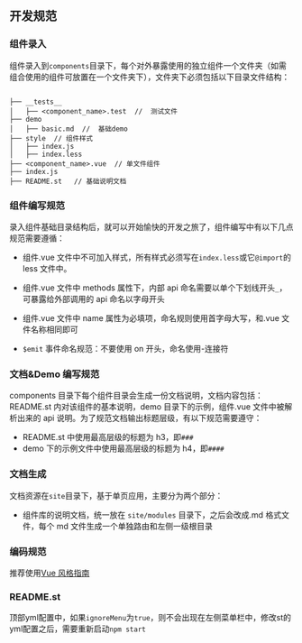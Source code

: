 ## 开发规范

### 组件录入

组件录入到`components`目录下，每个对外暴露使用的独立组件一个文件夹（如需组合使用的组件可放置在一个文件夹下），文件夹下必须包括以下目录文件结构：

```dir

├── __tests__
│   ├── <component_name>.test  //  测试文件
├── demo
│   ├── basic.md  //  基础demo
├── style  // 组件样式
│   ├── index.js
│   ├── index.less
├── <component_name>.vue  // 单文件组件
├── index.js
├── README.st   // 基础说明文档

```

### 组件编写规范

录入组件基础目录结构后，就可以开始愉快的开发之旅了，组件编写中有以下几点规范需要遵循：

-   组件.vue 文件中不可加入样式，所有样式必须写在`index.less`或它`@import`的 less 文件中。

-   组件.vue 文件中 methods 属性下，内部 api 命名需要以单个下划线开头`_`，可暴露给外部调用的 api 命名以字母开头

-   组件.vue 文件中 name 属性为必填项，命名规则使用首字母大写，和.vue 文件名称相同即可

-   `$emit` 事件命名规范：不要使用 on 开头，命名使用-连接符


### 文档&Demo 编写规范

components 目录下每个组件目录会生成一份文档说明，文档内容包括：README.st 内对该组件的基本说明，demo 目录下的示例，组件.vue 文件中被解析出来的 api 说明。为了规范文档输出标题层级，有以下规范需要遵守：

-   README.st 中使用最高层级的标题为 h3，即`###`
-   demo 下的示例文件中使用最高层级的标题为 h4，即`####`


### 文档生成

文档资源在`site`目录下，基于单页应用，主要分为两个部分：

-   组件库的说明文档，统一放在 `site/modules` 目录下，之后会改成.md 格式文件，每个 md 文件生成一个单独路由和左侧一级根目录


### 编码规范

推荐使用[Vue 风格指南](https://cn.vuejs.org/v2/style-guide/index.html)


### README.st

顶部yml配置中，如果`ignoreMenu`为`true`，则不会出现在左侧菜单栏中，修改st的yml配置之后，需要重新启动`npm start`
